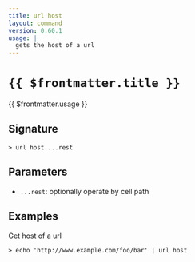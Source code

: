 ```yaml
---
title: url host
layout: command
version: 0.60.1
usage: |
  gets the host of a url
---
```


# `{{ $frontmatter.title }}`

<div style='white-space: pre-wrap;'>{{ $frontmatter.usage }}</div>

## Signature

```> url host ...rest```

## Parameters

 -  `...rest`: optionally operate by cell path

## Examples

Get host of a url
```shell
> echo 'http://www.example.com/foo/bar' | url host
```
